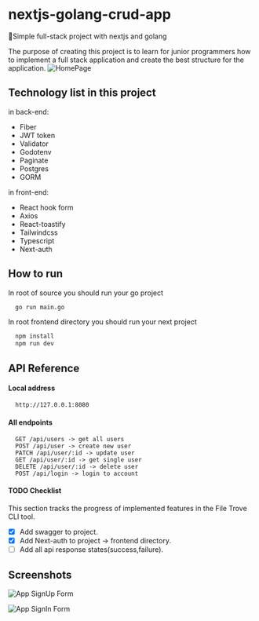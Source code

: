 # nextjs-golang-crud-app
🚨Simple full-stack project with nextjs and golang

The purpose of creating this project is to learn for junior programmers how to implement a full stack application and create the best structure for the application.
![HomePage](https://github.com/pooulad/nextjs-golang-crud-app/blob/main/images/home.png)

## Technology list in this project

in back-end:
 - Fiber
 - JWT token
 - Validator
 - Godotenv
 - Paginate
 - Postgres
 - GORM


in front-end:
 - React hook form
 - Axios
 - React-toastify
 - Tailwindcss
 - Typescript
 - Next-auth


## How to run

In root of source you should run your go project
```bash
  go run main.go
```
In root frontend directory you should run your next project
```bash
  npm install
  npm run dev
```

## API Reference

#### Local address
```bash
  http://127.0.0.1:8080
```
#### All endpoints

```http
  GET /api/users -> get all users
  POST /api/user -> create new user
  PATCH /api/user/:id -> update user
  GET /api/user/:id -> get single user
  DELETE /api/user/:id -> delete user
  POST /api/login -> login to account
```

#### TODO Checklist

This section tracks the progress of implemented features in the File Trove CLI tool.

- [x] Add swagger to project.
- [x] Add Next-auth to project -> frontend directory.
- [ ] Add all api response states(success,failure).

## Screenshots

![App SignUp Form](https://github.com/pooulad/nextjs-golang-crud-app/blob/main/images/sign-up.png)

![App SignIn Form](https://github.com/pooulad/nextjs-golang-crud-app/blob/main/images/sign-in.png)




